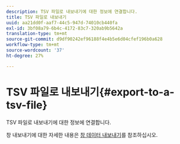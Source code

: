```yaml
---
description: TSV 파일로 내보내기에 대한 정보에 연결합니다.
title: TSV 파일로 내보내기
uuid: aa21dd0f-aaf7-44c5-947d-74010cb440fa
exl-id: 3bf08a79-6b4c-4172-83c7-320ab9b5642a
translation-type: tm+mt
source-git-commit: d9df90242ef96188f4e4b5e6d04cfef196b0a628
workflow-type: tm+mt
source-wordcount: '37'
ht-degree: 27%

---
```


# TSV 파일로 내보내기{#export-to-a-tsv-file}

TSV 파일로 내보내기에 대한 정보에 연결합니다.

창 내보내기에 대한 자세한 내용은 [창 데이터 내보내기](../../../../home/c-get-started/c-wk-win-wksp/c-exp-win-data.md#concept-8df61d64ed434cc5a499023c44197349)를 참조하십시오.
